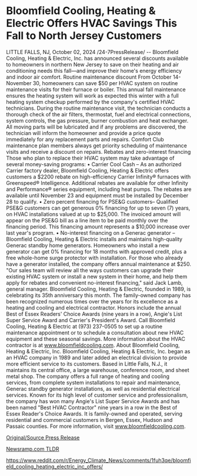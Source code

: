 # Bloomfield Cooling, Heating & Electric Offers HVAC Savings This Fall to North Jersey Customers

LITTLE FALLS, NJ, October 02, 2024 /24-7PressRelease/ -- Bloomfield Cooling, Heating & Electric, Inc. has announced several discounts available to homeowners in northern New Jersey to save on their heating and air conditioning needs this fall—and improve their home's energy efficiency and indoor air comfort.   Routine maintenance discount From October 14-November 30, homeowners can save $50 per HVAC system on routine maintenance visits for their furnace or boiler. This annual fall maintenance ensures the heating system will work as expected this winter with a full heating system checkup performed by the company's certified HVAC technicians.   During the routine maintenance visit, the technician conducts a thorough check of the air filters, thermostat, fuel and electrical connections, system controls, the gas pressure, burner combustion and heat exchanger. All moving parts will be lubricated and if any problems are discovered, the technician will inform the homeowner and provide a price quote immediately for any replacement parts and repairs. Comfort Club maintenance plan members always get priority scheduling of maintenance visits and receive a discount on repairs.   Rebates and zero-interest financing Those who plan to replace their HVAC system may take advantage of several money-saving programs: •	Carrier Cool Cash – As an authorized Carrier factory dealer, Bloomfield Cooling, Heating & Electric offers customers a $2200 rebate on high-efficiency Carrier Infinity® furnaces with Greenspeed® Intelligence. Additional rebates are available for other Infinity and Performance® series equipment, including heat pumps. The rebates are available until November 23 and equipment must be installed by December 28 to qualify. •	Zero percent financing for PSE&G customers– Qualified PSE&G customers can get generous 0% financing for up to seven (7) years, on HVAC installations valued at up to $25,000. The invoiced amount will appear on the PSE&G bill as a line item to be paid monthly over the financing period. This financing amount represents a $10,000 increase over last year's program. •	No-interest financing on a Generac generator – Bloomfield Cooling, Heating & Electric installs and maintains high-quality Generac standby home generators. Homeowners who install a new generator can get 0% financing for 18 months with approved credit, plus a free whole-home surge protector with installation. For those who already have a generator installed, the company offers annual maintenance at $250.  "Our sales team will review all the ways customers can upgrade their existing HVAC system or install a new system in their home, and help them apply for rebates and convenient no-interest financing," said Jack Lamb, general manager.   Bloomfield Cooling, Heating & Electric, founded in 1989, is celebrating its 35th anniversary this month. The family-owned company has been recognized numerous times over the years for its excellence as a heating and cooling and electrical contractor. Honors include the annual Best of Essex Readers' Choice Awards (nine years in a row), Angie's List Super Service Award and Carrier's President's Award.   Call Bloomfield Cooling, Heating & Electric at (973) 237-0505 to set up a routine maintenance appointment or to schedule a consultation about new HVAC equipment and these seasonal savings. More information about the HVAC contractor is at www.bloomfieldcooling.com.  About Bloomfield Cooling, Heating & Electric, Inc.  Bloomfield Cooling, Heating & Electric, Inc. began as an HVAC company in 1989 and later added an electrical division to provide more efficient service to its customers. Based in Little Falls, N.J., it maintains its central office, a large warehouse, conference room, and sheet metal shop. The company offers a full range of heating and cooling services, from complete system installations to repair and maintenance, Generac standby generator installations, as well as residential electrical services. Known for its high level of customer service and professionalism, the company has won many Angie's List Super Service Awards and has been named "Best HVAC Contractor" nine years in a row in the Best of Essex Reader's Choice Awards. It is family-owned and operated, serving residential and commercial customers in Bergen, Essex, Hudson and Passaic counties. For more information, visit www.bloomfieldcooling.com. 

[Original/Source Press Release](https://www.24-7pressrelease.com/press-release/514869/bloomfield-cooling-heating-electric-offers-hvac-savings-this-fall-to-north-jersey-customers)
                    

[Newsramp.com TLDR](None) 

https://www.reddit.com/r/Energy_Climate_News/comments/1fuh3qe/bloomfield_cooling_heating_electric_inc_offers/